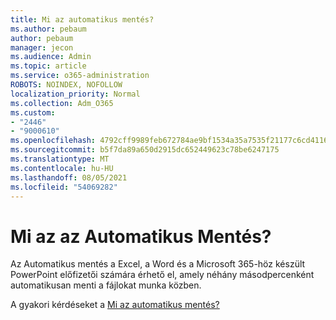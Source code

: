 ```yaml
---
title: Mi az automatikus mentés?
ms.author: pebaum
author: pebaum
manager: jecon
ms.audience: Admin
ms.topic: article
ms.service: o365-administration
ROBOTS: NOINDEX, NOFOLLOW
localization_priority: Normal
ms.collection: Adm_O365
ms.custom:
- "2446"
- "9000610"
ms.openlocfilehash: 4792cff9989feb672784ae9bf1534a35a7535f21177c6cd41169796536fb41ce
ms.sourcegitcommit: b5f7da89a650d2915dc652449623c78be6247175
ms.translationtype: MT
ms.contentlocale: hu-HU
ms.lasthandoff: 08/05/2021
ms.locfileid: "54069282"
---
```

# <a name="what-is-autosave"></a>Mi az az Automatikus Mentés?

Az Automatikus mentés a Excel, a Word és a Microsoft 365-höz készült PowerPoint előfizetői számára érhető el, amely néhány másodpercenként automatikusan menti a fájlokat munka közben. 

A gyakori kérdéseket a [Mi az automatikus mentés?](https://support.office.com/article/6d6bd723-ebfd-4e40-b5f6-ae6e8088f7a5)